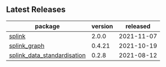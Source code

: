 ## Latest Releases
| package | version | released |
|--------------|-----------|-------------|
| [splink](https://github.com/moj-analytical-services/splink) | 2.0.0 | 2021-11-07 |
| [splink_graph](https://github.com/moj-analytical-services/splink_graph) | 0.4.21 | 2021-10-19 |
| [splink_data_standardisation](https://github.com/moj-analytical-services/splink_data_standardisation) | 0.2.8 | 2021-08-12 |
